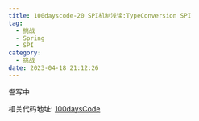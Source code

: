 ```yaml
---
title: 100dayscode-20 SPI机制浅读:TypeConversion SPI
tag:
  - 挑战
  - Spring
  - SPI
category:
  - 挑战
date: 2023-04-18 21:12:26
---
```


誊写中

相关代码地址:
[100daysCode](https://github.com/dgjungleP/100days-code-round1)
